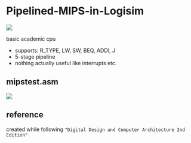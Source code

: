 # Pipelined-MIPS-in-Logisim

![](https://i.imgur.com/GWfjP3Z.png)

basic academic cpu
- supports: R_TYPE, LW, SW, BEQ, ADDI, J
- 5-stage pipeline
- nothing actually useful like interrupts etc. 

## mipstest.asm
![](https://i.imgur.com/mxrvuBy.png)

## reference
created while following `"Digital Design and Computer Architecture 2nd Edition"`

